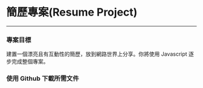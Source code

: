 # 簡歷專案\(Resume Project\)

---

### 專案目標

建置一個漂亮且有互動性的簡歷，放到網路世界上分享。你將使用 Javascript 逐步完成整個專案。

### 使用 Github 下載所需文件



